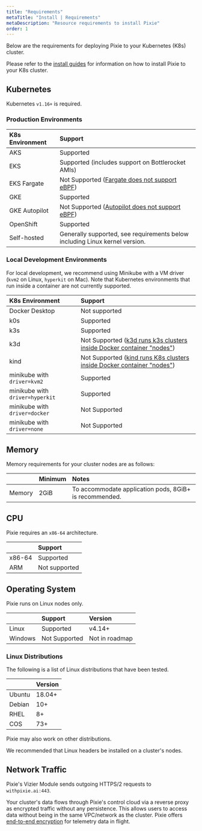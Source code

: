 ```yaml
---
title: "Requirements"
metaTitle: "Install | Requirements"
metaDescription: "Resource requirements to install Pixie"
order: 1
---
```


Below are the requirements for deploying Pixie to your Kubernetes (K8s) cluster.

Please refer to the [install guides](/installing-pixie/install-guides/) for information on how to install Pixie to your K8s cluster.

## Kubernetes

Kubernetes `v1.16+` is required.

### Production Environments

| K8s Environment  | Support                                                         |
| :--------------- | :-------------------------------------------------------------- |
| AKS              | Supported                                                       |
| EKS              | Supported (includes support on Bottlerocket AMIs)               |
| EKS Fargate      | Not Supported ([Fargate does not support eBPF](https://github.com/aws/containers-roadmap/issues/1027)) |
| GKE              | Supported                                                       |
| GKE Autopilot    | Not Supported ([Autopilot does not support eBPF](https://github.com/pixie-io/pixie/issues/278#issuecomment-853269290)) |
| OpenShift        | Supported                                                       |
| Self-hosted      | Generally supported, see requirements below including Linux kernel version. |

### Local Development Environments

For local development, we recommend using Minikube with a VM driver (`kvm2` on Linux, `hyperkit` on Mac). Note that Kubernetes environments that run inside a container are not currently supported.

| K8s Environment                 | Support       |
| :------------------------------ | :------------ |
| Docker Desktop                  | Not supported |
| k0s                             | Supported     |
| k3s                             | Supported     |
| k3d                             | Not Supported ([k3d runs k3s clusters inside Docker container "nodes"](https://github.com/pixie-io/pixie/issues/337#issuecomment-949012061)) |
| kind                            | Not Supported ([kind runs K8s clusters inside Docker container "nodes"](https://github.com/pixie-io/pixie/issues/337#issuecomment-949012061)) |
| minikube with `driver=kvm2`     | Supported     |
| minikube with `driver=hyperkit` | Supported     |
| minikube with `driver=docker`   | Not Supported |
| minikube with `driver=none`     | Not Supported |

## Memory

Memory requirements for your cluster nodes are as follows:

|                       | Minimum   | Notes                                                   |
| :-------------------  | :-------- | :------------------------------------------------------ |
| Memory                | 2GiB      | To accommodate application pods, 8GiB+ is recommended.  |

## CPU

Pixie requires an `x86-64` architecture.

|         | Support           |
| :------ | :---------------- |
| x86-64  | Supported         |
| ARM     | Not supported     |

## Operating System

Pixie runs on Linux nodes only.

|         | Support         | Version           |
| :------ | :-------------  | :---------------- |
| Linux   | Supported       | v4.14+            |
| Windows | Not Supported   | Not in roadmap    |

### Linux Distributions

The following is a list of Linux distributions that have been tested.

|              |  Version              |
|:-----------  |  :------------------- |
| Ubuntu       |  18.04+               |
| Debian       |  10+                  |
| RHEL         |  8+                   |
| COS          |  73+                  |

Pixie may also work on other distributions.

<Alert variant="outlined" severity="info">We recommended that Linux headers be installed on a cluster's nodes.</Alert>

## Network Traffic

Pixie's Vizier Module sends outgoing HTTPS/2 requests to `withpixie.ai:443`.

Your cluster's data flows through Pixie's control cloud via a reverse proxy as encrypted traffic without any persistence. This allows users to access data without being in the same VPC/network as the cluster. Pixie offers [end-to-end encryption](https://docs.px.dev/about-pixie/faq#how-does-pixie-secure-its-data) for telemetry data in flight.
